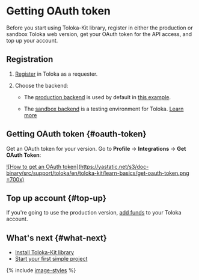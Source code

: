 # Getting OAuth token

Before you start using Toloka-Kit library, register in either the production or sandbox Toloka web version, get your OAuth token for the API access, and top up your account.

## Registration

1. [Register](../guide/concepts/access.md) in Toloka as a requester.

1. Choose the backend:

    - The [production backend](https://platform.toloka.ai/for-requesters/) is used by default in [this example](./recipes/learn-basics.md).

    - The [sandbox backend](https://platform.sandbox.toloka.ai/for-requesters/) is a testing environment for Toloka. [Learn more](../guide/concepts/sandbox.md)

## Getting OAuth token {#oauth-token}

Get an OAuth token for your version. Go to **Profile** → **Integrations** → **Get OAuth Token**:

[![How to get an OAuth token](https://yastatic.net/s3/doc-binary/src/support/toloka/en/toloka-kit/learn-basics/get-oauth-token.png =700x)](https://yastatic.net/s3/doc-binary/src/support/toloka/en/toloka-kit/learn-basics/get-oauth-token.png)

## Top up account {#top-up}

If you're going to use the production version, [add funds](../guide/concepts/refill.md) to your Toloka account.

## What's next {#what-next}

- [Install Toloka-Kit library](./quick-start.md)
- [Start your first simple project](./recipes/learn-basics.md)

{% include [image-styles](../../_includes/image-styles.md) %}